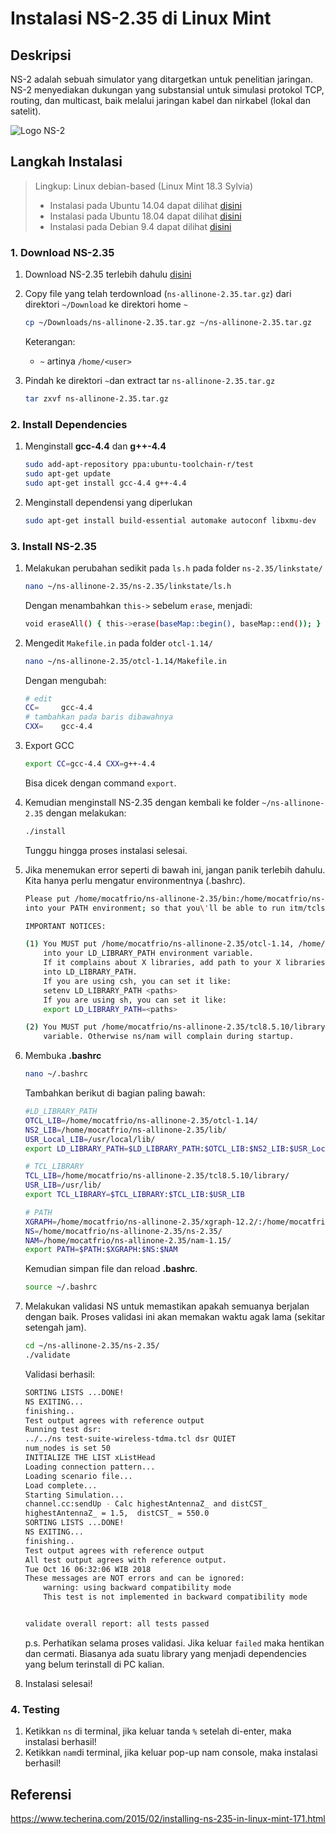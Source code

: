 # Instalasi NS-2.35 di Linux Mint

## Deskripsi
NS-2 adalah sebuah simulator yang ditargetkan untuk penelitian jaringan. NS-2 menyediakan dukungan yang substansial untuk simulasi protokol TCP, routing, dan multicast, baik melalui jaringan kabel dan nirkabel (lokal dan satelit).

![Logo NS-2](https://4.imimg.com/data4/KS/NI/MY-10797795/ns2-projects-in-chennai-500x500.jpg)

## Langkah Instalasi

> Lingkup: Linux debian-based (Linux Mint 18.3 Sylvia)
> * Instalasi pada Ubuntu 14.04 dapat dilihat [disini](https://www.howtoforge.com/tutorial/ns2-network-simulator-on-ubuntu-14.04/)
> * Instalasi pada Ubuntu 18.04 dapat dilihat [disini](https://www.nsnam.com/2018/06/installation-of-ns2-in-ubuntu-1804.html)
> * Instalasi pada Debian 9.4 dapat dilihat [disini](https://docs.google.com/document/d/1iEMl5YeRZ35RjkIbV34BGF126x4_elja6ceYwGHyGFk/edit)


### 1. Download NS-2.35
1. Download NS-2.35 terlebih dahulu [disini](http://sourceforge.net/projects/nsnam/)
2. Copy file yang telah terdownload (`ns-allinone-2.35.tar.gz`) dari direktori `~/Download` ke direktori home `~`
    ```bash
    cp ~/Downloads/ns-allinone-2.35.tar.gz ~/ns-allinone-2.35.tar.gz
    ```
    Keterangan:
    * `~` artinya `/home/<user>`

3. Pindah ke direktori `~`dan extract tar `ns-allinone-2.35.tar.gz`  
    ```bash
    tar zxvf ns-allinone-2.35.tar.gz
    ```

### 2. Install Dependencies
1. Menginstall **gcc-4.4** dan **g++-4.4**
    ```bash
    sudo add-apt-repository ppa:ubuntu-toolchain-r/test
    sudo apt-get update
    sudo apt-get install gcc-4.4 g++-4.4
    ```
2. Menginstall dependensi yang diperlukan
    ```bash
    sudo apt-get install build-essential automake autoconf libxmu-dev
    ```

### 3. Install NS-2.35
1. Melakukan perubahan sedikit pada `ls.h` pada folder `ns-2.35/linkstate/`
    ```bash
    nano ~/ns-allinone-2.35/ns-2.35/linkstate/ls.h
    ```
   Dengan menambahkan `this->` sebelum `erase`, menjadi:
    ```bash
    void eraseAll() { this->erase(baseMap::begin(), baseMap::end()); }
    ```
2. Mengedit `Makefile.in` pada folder `otcl-1.14/`
    ```bash
    nano ~/ns-allinone-2.35/otcl-1.14/Makefile.in
    ```
    Dengan mengubah:
    ```bash
    # edit 
    CC=     gcc-4.4
    # tambahkan pada baris dibawahnya
    CXX=    gcc-4.4
    ```
3. Export GCC
    ```bash
    export CC=gcc-4.4 CXX=g++-4.4
    ```
    Bisa dicek dengan command `export`.
4. Kemudian menginstall NS-2.35 dengan kembali ke folder `~/ns-allinone-2.35` dengan melakukan:
    ```bash
    ./install
    ```
    Tunggu hingga proses instalasi selesai.

5. Jika menemukan error seperti di bawah ini, jangan panik terlebih dahulu. Kita hanya perlu mengatur environmentnya (.bashrc).
    ```bash
    Please put /home/mocatfrio/ns-allinone-2.35/bin:/home/mocatfrio/ns-allinone-2.35/tcl8.5.10/unix:/home/mocatfrio/ns-allinone-2.35/tk8.5.10/unix
    into your PATH environment; so that you\'ll be able to run itm/tclsh/wish/xgraph.

    IMPORTANT NOTICES:

    (1) You MUST put /home/mocatfrio/ns-allinone-2.35/otcl-1.14, /home/mocatfrio/ns-allinone-2.35/lib, 
        into your LD_LIBRARY_PATH environment variable.
        If it complains about X libraries, add path to your X libraries 
        into LD_LIBRARY_PATH.
        If you are using csh, you can set it like:
        setenv LD_LIBRARY_PATH <paths>
        If you are using sh, you can set it like:
        export LD_LIBRARY_PATH=<paths>

    (2) You MUST put /home/mocatfrio/ns-allinone-2.35/tcl8.5.10/library into your TCL_LIBRARY environmental
        variable. Otherwise ns/nam will complain during startup.
    ```
6. Membuka **.bashrc**
    ```bash
    nano ~/.bashrc
    ```
    Tambahkan berikut di bagian paling bawah:
    ```bash
    #LD_LIBRARY_PATH
    OTCL_LIB=/home/mocatfrio/ns-allinone-2.35/otcl-1.14/
    NS2_LIB=/home/mocatfrio/ns-allinone-2.35/lib/
    USR_Local_LIB=/usr/local/lib/
    export LD_LIBRARY_PATH=$LD_LIBRARY_PATH:$OTCL_LIB:$NS2_LIB:$USR_Local_LIB

    # TCL_LIBRARY
    TCL_LIB=/home/mocatfrio/ns-allinone-2.35/tcl8.5.10/library/
    USR_LIB=/usr/lib/
    export TCL_LIBRARY=$TCL_LIBRARY:$TCL_LIB:$USR_LIB

    # PATH
    XGRAPH=/home/mocatfrio/ns-allinone-2.35/xgraph-12.2/:/home/mocatfrio/ns-allinone-2.35/bin/:/home/mocatfrio/ns-allinone-2.35/tcl8.5.10/unix/:/home/mocatfrio/ns-allinone-2.35/tk8.5.10/unix/
    NS=/home/mocatfrio/ns-allinone-2.35/ns-2.35/
    NAM=/home/mocatfrio/ns-allinone-2.35/nam-1.15/
    export PATH=$PATH:$XGRAPH:$NS:$NAM
    ```
    Kemudian simpan file dan reload **.bashrc**.
    ```bash
    source ~/.bashrc
    ```
7. Melakukan validasi NS untuk memastikan apakah semuanya berjalan dengan baik. Proses validasi ini akan memakan waktu agak lama (sekitar setengah jam).
    ```bash
    cd ~/ns-allinone-2.35/ns-2.35/
    ./validate
    ```
    Validasi berhasil:
    ```bash
    SORTING LISTS ...DONE!
    NS EXITING...
    finishing..
    Test output agrees with reference output
    Running test dsr:
    ../../ns test-suite-wireless-tdma.tcl dsr QUIET
    num_nodes is set 50
    INITIALIZE THE LIST xListHead
    Loading connection pattern...
    Loading scenario file...
    Load complete...
    Starting Simulation...
    channel.cc:sendUp - Calc highestAntennaZ_ and distCST_
    highestAntennaZ_ = 1.5,  distCST_ = 550.0
    SORTING LISTS ...DONE!
    NS EXITING...
    finishing..
    Test output agrees with reference output
    All test output agrees with reference output.
    Tue Oct 16 06:32:06 WIB 2018
    These messages are NOT errors and can be ignored:
        warning: using backward compatibility mode
        This test is not implemented in backward compatibility mode


    validate overall report: all tests passed
    ```
    p.s. Perhatikan selama proses validasi. Jika keluar `failed` maka hentikan dan cermati. Biasanya ada suatu library yang menjadi dependencies yang belum terinstall di PC kalian. 
8. Instalasi selesai!

### 4. Testing
1. Ketikkan `ns` di terminal, jika keluar tanda `%` setelah di-enter, maka instalasi berhasil!
2. Ketikkan `nam`di terminal, jika keluar pop-up nam console, maka instalasi berhasil!

## Referensi
https://www.techerina.com/2015/02/installing-ns-235-in-linux-mint-171.html